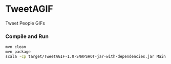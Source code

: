 TweetAGIF
=========

Tweet People GIFs

### Compile and Run
```bash
mvn clean
mvn package
scala -cp target/TweetAGIF-1.0-SNAPSHOT-jar-with-dependencies.jar Main 479679841336569856
```

